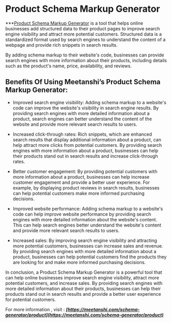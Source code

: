 # Product Schema Markup Generator 

***[Product Schema Markup Generator](https://meetanshi.com/schema-generator/product) is a tool that helps online businesses add structured data to their product pages to improve search engine visibility and attract more potential customers. Structured data is a standardized format used by search engines to understand the content of a webpage and provide rich snippets in search results. 

By adding schema markup to their website's code, businesses can provide search engines with more information about their products, including details such as the product's name, price, availability, and reviews.

## Benefits Of Using Meetanshi’s  Product Schema Markup Generator:

* Improved search engine visibility: Adding schema markup to a website's code can improve the website's visibility in search engine results. By providing search engines with more detailed information about a product, search engines can better understand the content of the website and provide more relevant search results to users.

* Increased click-through rates: Rich snippets, which are enhanced search results that display additional information about a product, can help attract more clicks from potential customers. By providing search engines with more information about a product, businesses can help their products stand out in search results and increase click-through rates.

* Better customer engagement: By providing potential customers with more information about a product, businesses can help increase customer engagement and provide a better user experience. For example, by displaying product reviews in search results, businesses can help potential customers make more informed purchasing decisions.

* Improved website performance: Adding schema markup to a website's code can help improve website performance by providing search engines with more detailed information about the website's content. This can help search engines better understand the website's content and provide more relevant search results to users.

* Increased sales: By improving search engine visibility and attracting more potential customers, businesses can increase sales and revenue. By providing search engines with more detailed information about a product, businesses can help potential customers find the products they are looking for and make more informed purchasing decisions.

In conclusion, a Product Schema Markup Generator is a powerful tool that can help online businesses improve search engine visibility, attract more potential customers, and increase sales. By providing search engines with more detailed information about their products, businesses can help their products stand out in search results and provide a better user experience for potential customers.


For more information , visit : ***[https://meetanshi.com/schema-generator/product](https://meetanshi.com/schema-generator/product)***
